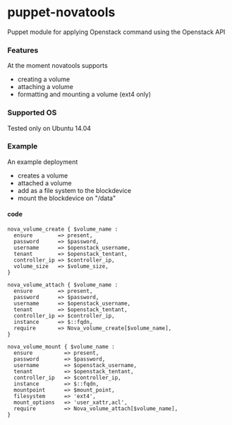puppet-novatools
================

Puppet module for applying Openstack command using the Openstack API

### Features

At the moment novatools supports
- creating a volume
- attaching a volume
- formatting and mounting a volume (ext4 only)

### Supported OS

Tested only on Ubuntu 14.04

### Example

An example deployment
- creates a volume
- attached a volume
- add as a file system to the blockdevice
- mount the blockdevice on "/data"

####  code

    nova_volume_create { $volume_name :
      ensure        => present,
      password      => $password,
      username      => $openstack_username,
      tenant        => $openstack_tentant,
      controller_ip => $controller_ip,
      volume_size   => $volume_size,
    }

    nova_volume_attach { $volume_name :
      ensure        => present,
      password      => $password,
      username      => $openstack_username,
      tenant        => $openstack_tentant,
      controller_ip => $controller_ip,
      instance      => $::fqdn,
      require       => Nova_volume_create[$volume_name],
    }

    nova_volume_mount { $volume_name :
      ensure          => present,
      password        => $password,
      username        => $openstack_username,
      tenant          => $openstack_tentant,
      controller_ip   => $controller_ip,
      instance        => $::fqdn,
      mountpoint      => $mount_point,
      filesystem      => 'ext4',
      mount_options   => 'user_xattr,acl',
      require         => Nova_volume_attach[$volume_name],
    }
